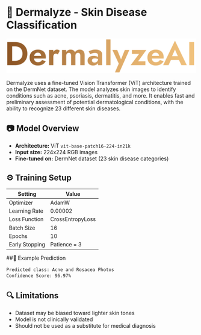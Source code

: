 # 🧬 Dermalyze - Skin Disease Classification 

<p><img src="https://github.com/Ensar01/DermalyzeAI/blob/main/static/pics/Logo.png"></p>

Dermalyze uses a fine-tuned Vision Transformer (ViT) architecture trained on the DermNet dataset. The model analyzes skin images to identify conditions such as acne, psoriasis, dermatitis, and more. It enables fast and preliminary assessment of potential dermatological conditions, with the ability to recognize 23 different skin diseases.

## 📷 Model Overview

- **Architecture:** ViT `vit-base-patch16-224-in21k`
- **Input size:** 224x224 RGB images
- **Fine-tuned on:** DermNet dataset (23 skin disease categories)

## ⚙️ Training Setup

| Setting            | Value             |
|--------------------|-------------------|
| Optimizer          | AdamW             |
| Learning Rate      | 0.00002           |
| Loss Function      | CrossEntropyLoss  |
| Batch Size         | 16                |
| Epochs             | 10                |
| Early Stopping     | Patience = 3      |

##🧪 Example Prediction
```bash 
Predicted class: Acne and Rosacea Photos
Confidence Score: 96.97%
```

## 🔍 Limitations

- Dataset may be biased toward lighter skin tones
- Model is not clinically validated
- Should not be used as a substitute for medical diagnosis
